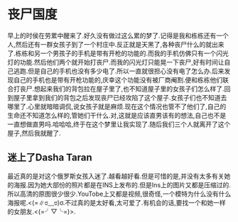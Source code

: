 # 丧尸国度

早上的时侯在劳累中醒来了.好久没有做过这么累的梦了.记得是我和栋栋还有一个人,然后还有一群女孩子到了一个村庄中.反正就是天黑了,各种丧尸什么的就出来了.栋栋和另一个男孩子的手机是带有开枪的功能的.而我的手机仿佛只有一个闪光灯的功能.然后他们两个就开始打丧尸.而我的闪光灯只能晃一下丧尸,好有时间让自己逃跑.但是自己的手机也没有多少电了.所以一直就很担心没有电了怎么办.后来发现自己的手机也是带有开枪功能的,庆幸这个功能没有被厂商阉割.便和栋栋他们联合打丧尸.想起来我们的背包拉在屋子里了,也不知道屋子里的女孩子们怎么样了.回到屋子里拿到我们的背包之后发现丧尸已经攻陷了这个屋子.女孩子们也不知道去哪里了.心里就暗暗调侃,说女孩子就是麻烦.现在这个情况也管不了他们了,自己的生命还不知道怎么样的,管她们干什么.对,这就是应该直男该有的想法,自己也不是一直想做直男吗.哈哈哈,终于在这个梦里让我实现了.随后我们三个人就离开了这个屋子,然后我就醒了.

## 迷上了Dasha Taran

最近真的是对这个俄罗斯女孩入迷了.越看越好看.但是可惜的是,并没有太多有关她的海报.因为她大部份的照片都是在INS上发布的.但是Ins上的图片又都是压缩过的.所以高清的原图很少很少.YouTobe上又都是视频,很奇怪,一个模特为什么没有什么海报呢.<(=∥ರ﹏ರ)σ.不过真的是太好看,太可爱了.有机会的话,要找一个和她一样的女朋友.<(=╯▽╰=)>.
